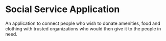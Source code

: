 # Social Service Application
An application to connect people who wish to donate amenities, food and clothing with trusted organizations who would then give it to the people in need.
